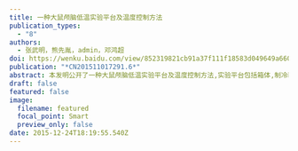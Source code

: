 ```yaml
---
title: 一种大鼠颅脑低温实验平台及温度控制方法
publication_types:
  - "8"
authors:
  - 张武明，熊先胤，admin，邓鸿超
doi: https://wenku.baidu.com/view/852319821cb91a37f111f18583d049649a660e1e?fr=xueshu
publication: "*CN201511017291.6*"
abstract: 本发明公开了一种大鼠颅脑低温实验平台及温度控制方法,实验平台包括箱体,制冷装置,冰帽,固定支撑平台以及温度探头固定装置,制冷装置包括半导体制冷片,冷却水箱,冷却水泵,控制系统和操作面板,冷却水箱通过导管连接冰帽,冷却水泵串联在导管上,半导体制冷片的制冷面与冷却水箱紧贴,半导体制冷片,温度探头和操作面板都与控制系统电连接.冷却水通过冷却水泵泵送到冰帽内,降低与冰帽内壁紧贴的大鼠颅脑的温度.大鼠固定在固定支撑平台上,温度探头插入大鼠耳道深处检测大鼠颅脑温度,并将温度信息反馈给控制系统.用户可以通过控制系统对本装置的参数进行设备和控制.本装置适用于生物或医学实验.
draft: false
featured: false
image:
  filename: featured
  focal_point: Smart
  preview_only: false
date: 2015-12-24T18:19:55.540Z
---
```

